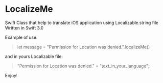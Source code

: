 # LocalizeMe
Swift Class that help to translate iOS application using Localizable.string file
Written in Swift 3.0

Example of use:

  >let message = "Permission for Location was denied.".localizeMe()
  
and in yours Localizable file:

  >"Permission for Location was denied." = "text_in_your_language";
  
  
Enjoy!
